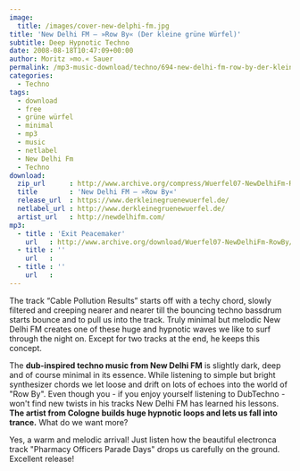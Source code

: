 ```yaml
---
image:
  title: /images/cover-new-delphi-fm.jpg
title: 'New Delhi FM – »Row By« (Der kleine grüne Würfel)'
subtitle: Deep Hypnotic Techno
date: 2008-08-18T10:47:09+00:00
author: Moritz »mo.« Sauer
permalink: /mp3-music-download/techno/694-new-delhi-fm-row-by-der-kleine-grune-wurfel
categories:
  - Techno
tags:
  - download
  - free
  - grüne würfel
  - minimal
  - mp3
  - music
  - netlabel
  - New Delhi Fm
  - Techno
download:
  zip_url      : http://www.archive.org/compress/Wuerfel07-NewDelhiFm-RowBy
  title        : 'New Delhi FM – »Row By«'
  release_url  : https://www.derkleinegruenewuerfel.de/
  netlabel_url : http://www.derkleinegruenewuerfel.de/
  artist_url   : http://newdelhifm.com/
mp3:
  - title : 'Exit Peacemaker'
    url   : http://www.archive.org/download/Wuerfel07-NewDelhiFm-RowBy/Wuerfel07-NewDelhiFm-02_exit_peacemaker.mp3
  - title : ''
    url   : 
  - title : ''
    url   : 
---
```

The track “Cable Pollution Results” starts off with a techy chord, slowly filtered and creeping nearer and nearer till the bouncing techno bassdrum starts bounce and to pull us into the track. Truly minimal but melodic New Delhi FM creates one of these huge and hypnotic waves we like to surf through the night on. Except for two tracks at the end, he keeps this concept.<!--more-->

The **dub-inspired techno music from New Delhi FM** is slightly dark, deep and of course minimal in its essence. While listening to simple but bright synthesizer chords we let loose and drift on lots of echoes into the world of "Row By". Even though you - if you enjoy yourself listening to DubTechno - won't find new twists in his tracks New Delhi FM has learned his lessons. **The artist from Cologne builds huge hypnotic loops and lets us fall into trance.** What do we want more?

Yes, a warm and melodic arrival! Just listen how the beautiful electronca track "Pharmacy Officers Parade Days" drops us carefully on the ground. Excellent release!
